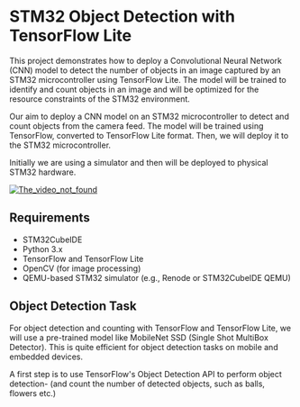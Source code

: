 # STM32 Object Detection with TensorFlow Lite

This project demonstrates how to deploy a Convolutional Neural Network (CNN) model to detect the number of objects in an image captured by an STM32 microcontroller using TensorFlow Lite. 
The model will be trained to identify and count objects in an image and will be optimized for the resource constraints of the STM32 environment.

Our aim to deploy a CNN model on an STM32 microcontroller to detect and count objects from the camera feed. 
The model will be trained using TensorFlow, converted to TensorFlow Lite format.
Then, we will deploy it to the STM32 microcontroller. 

Initially we are using a simulator and then will be deployed to physical STM32 hardware.

[![The_video_not_found](https://img.youtube.com/vi/bSeQp56Qz1k&list=PLnMKNibPkDnF6-h0x06AATx1kAuBiPRTE/0.jpg)](https://www.youtube.com/watch?v=bSeQp56Qz1k&list=PLnMKNibPkDnF6-h0x06AATx1kAuBiPRTE)





## Requirements
- STM32CubeIDE
- Python 3.x
- TensorFlow and TensorFlow Lite
- OpenCV (for image processing)
- QEMU-based STM32 simulator (e.g., Renode or STM32CubeIDE QEMU)

## Object Detection Task

For object detection and counting with TensorFlow and TensorFlow Lite, we will use a pre-trained model like MobileNet SSD (Single Shot MultiBox Detector).
This is quite efficient for object detection tasks on mobile and embedded devices. 

A first step is to use TensorFlow's Object Detection API to perform object detection-
(and count the number of detected objects, such as balls, flowers etc.)
